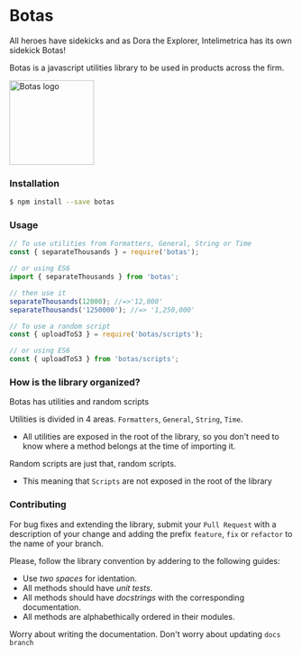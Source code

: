 # Botas

All heroes have sidekicks and as Dora the Explorer, Intelimetrica has its own sidekick Botas!

Botas is a javascript utilities library to be used in products across the firm.

<img src="http://intelimetrica.com/images/Botas_azulmdpi3.svg" alt="Botas logo" width="150px">

### Installation
```bash
$ npm install --save botas
```

### Usage
```javascript
// To use utilities from Formatters, General, String or Time
const { separateThousands } = require('botas');

// or using ES6
import { separateThousands } from 'botas';

// then use it
separateThousands(12000); //=>'12,000'
separateThousands('1250000'); //=> '1,250,000'

// To use a random script
const { uploadToS3 } = require('botas/scripts');

// or using ES6
const { uploadToS3 } from 'botas/scripts';
```
### How is the library organized?
Botas has utilities and random scripts

Utilities is divided in 4 areas. `Formatters`, `General`, `String`, `Time`.
- All utilities are exposed in the root of the library, so you don't need to know where a method belongs at the time of importing it.

Random scripts are just that, random scripts.
- This meaning that `Scripts` are not exposed in the root of the library

### Contributing
For bug fixes and extending the library, submit your `Pull Request` with a description of your change and adding the prefix `feature`, `fix` or `refactor` to the name of your branch.

Please, follow the library convention by addering to the following guides:
- Use *two spaces* for identation.
- All methods should have *unit tests*.
- All methods should have *docstrings* with the corresponding documentation.
- All methods are alphabethically ordered in their modules.

Worry about writing the documentation. Don't worry about updating `docs branch`
